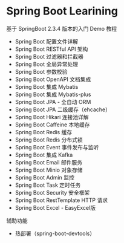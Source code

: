 # Spring Boot Learining

基于 SpringBoot 2.3.4 版本的入门 Demo 教程

- Spring Boot 配置文件详解
- Spring Boot RESTful API 架构
- Spring Boot 过滤器和拦截器
- Spring Boot 全局异常处理
- Spring Boot 参数校验
- Spring Boot OpenAPI 文档集成
- Spring Boot 集成 Mybatis
- Spring Boot 集成 Mybatis-plus
- Spring Boot JPA - 全自动 ORM
- Spring Boot JPA 二级缓存（ehcache）
- Spring Boot Hikari 连接池详解
- Spring Boot Caffeine 本地缓存
- Spring Boot Redis 缓存
- Spring Boot Redis 分布式锁
- Spring Boot Event 事件发布与监听
- Spring Boot 集成 Kafka
- Spring Boot Email 邮件服务
- Spring Boot Minio 对象存储
- Spring Boot Admin 监控
- Spring Boot Task 定时任务
- Spring Boot Security 安全框架
- Spring Boot RestTemplate HTTP 请求
- Spring Boot Excel - EasyExcel版

辅助功能

- 热部署（spring-boot-devtools）
